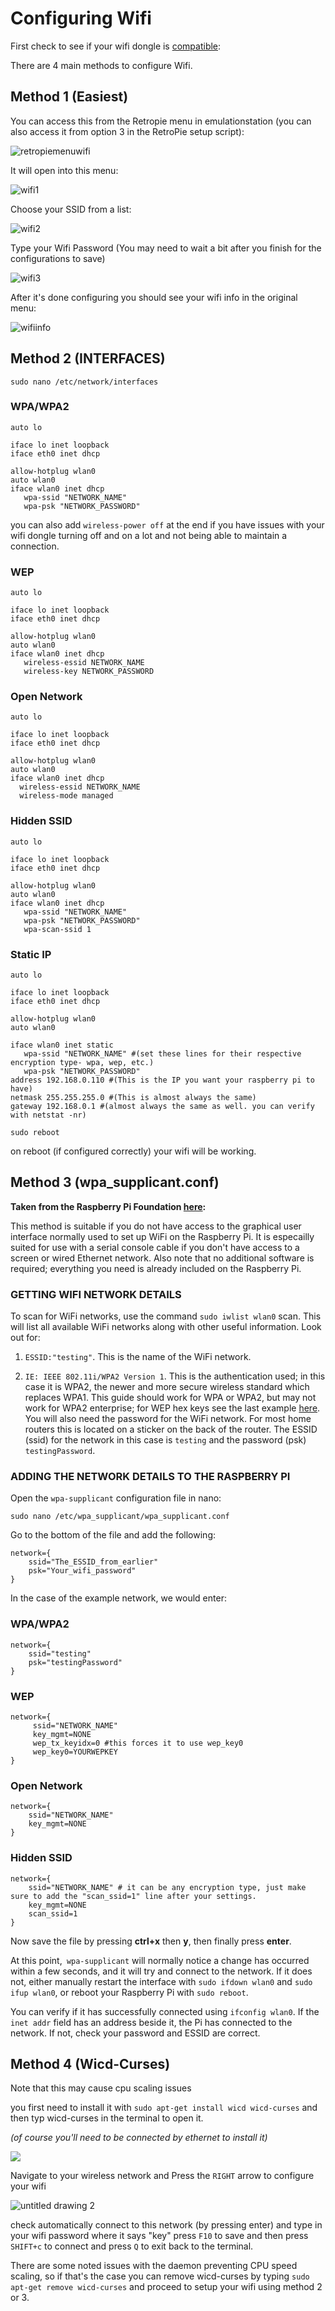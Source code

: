 # Configuring Wifi

First check to see if your wifi dongle is [compatible](http://elinux.org/RPi_USB_Wi-Fi_Adapters):

There are 4 main methods to configure Wifi.

## Method 1 (Easiest)

You can access this from the Retropie menu in emulationstation (you can also access it from option 3 in the RetroPie setup script):

![retropiemenuwifi](https://cloud.githubusercontent.com/assets/10035308/9141387/7ed23ec0-3cf5-11e5-9944-a8f7870cc6c0.png)

It will open into this menu:

![wifi1](https://cloud.githubusercontent.com/assets/10035308/9141521/96ceb142-3cf6-11e5-9ba4-2b23a8b52480.png)

Choose your SSID from a list:

![wifi2](https://cloud.githubusercontent.com/assets/10035308/9141549/cd763742-3cf6-11e5-836e-a257e888bfb2.png)

Type your Wifi Password (You may need to wait a bit after you finish for the configurations to save)

![wifi3](https://cloud.githubusercontent.com/assets/10035308/9141565/f2252120-3cf6-11e5-9eeb-e9ad88e77977.png)

After it's done configuring you should see your wifi info in the original menu:

![wifiinfo](https://cloud.githubusercontent.com/assets/10035308/9141742/226f50de-3cf8-11e5-8b6b-328f2110e655.png)

## Method 2 (INTERFACES)

`sudo nano /etc/network/interfaces`

### WPA/WPA2

```shell
auto lo

iface lo inet loopback
iface eth0 inet dhcp

allow-hotplug wlan0
auto wlan0
iface wlan0 inet dhcp
   wpa-ssid "NETWORK_NAME"
   wpa-psk "NETWORK_PASSWORD"
```
you can also add `wireless-power off` at the end if you have issues with your wifi dongle turning off and on a lot and not being able to maintain a connection.

### WEP

```shell
auto lo

iface lo inet loopback
iface eth0 inet dhcp

allow-hotplug wlan0
auto wlan0
iface wlan0 inet dhcp
   wireless-essid NETWORK_NAME
   wireless-key NETWORK_PASSWORD
```

### Open Network

```shell
auto lo

iface lo inet loopback
iface eth0 inet dhcp

allow-hotplug wlan0
auto wlan0
iface wlan0 inet dhcp
  wireless-essid NETWORK_NAME
  wireless-mode managed
```

### Hidden SSID

```
auto lo

iface lo inet loopback
iface eth0 inet dhcp

allow-hotplug wlan0
auto wlan0
iface wlan0 inet dhcp
   wpa-ssid "NETWORK_NAME"
   wpa-psk "NETWORK_PASSWORD"
   wpa-scan-ssid 1
```

### Static IP

```shell
auto lo

iface lo inet loopback
iface eth0 inet dhcp

allow-hotplug wlan0
auto wlan0

iface wlan0 inet static 
   wpa-ssid "NETWORK_NAME" #(set these lines for their respective encryption type- wpa, wep, etc.)
   wpa-psk "NETWORK_PASSWORD"
address 192.168.0.110 #(This is the IP you want your raspberry pi to have)
netmask 255.255.255.0 #(This is almost always the same)
gateway 192.168.0.1 #(almost always the same as well. you can verify with netstat -nr)
```

`sudo reboot`

on reboot (if configured correctly) your wifi will be working.

## Method 3 (wpa_supplicant.conf)

**Taken from the Raspberry Pi Foundation [here](http://www.raspberrypi.org/documentation/configuration/wireless/wireless-cli.md):**

This method is suitable if you do not have access to the graphical user interface normally used to set up WiFi on the Raspberry Pi. It is especailly suited for use with a serial console cable if you don't have access to a screen or wired Ethernet network. Also note that no additional software is required; everything you need is already included on the Raspberry Pi.

### GETTING WIFI NETWORK DETAILS

To scan for WiFi networks, use the command `sudo iwlist wlan0` scan. This will list all available WiFi networks along with other useful information. Look out for:

1. `ESSID:"testing"`. This is the name of the WiFi network.

2. `IE: IEEE 802.11i/WPA2 Version 1`. This is the authentication used; in this case it is WPA2, the newer and more secure wireless standard which replaces WPA1. This guide should work for WPA or WPA2, but may not work for WPA2 enterprise; for WEP hex keys see the last example [here](http://netbsd.gw.com/cgi-bin/man-cgi?wpa_supplicant.conf+5+NetBSD-current). 
You will also need the password for the WiFi network. For most home routers this is located on a sticker on the back of the router. The ESSID (ssid) for the network in this case is `testing` and the password (psk) `testingPassword`.

### ADDING THE NETWORK DETAILS TO THE RASPBERRY PI

Open the `wpa-supplicant` configuration file in nano:

`sudo nano /etc/wpa_supplicant/wpa_supplicant.conf`

Go to the bottom of the file and add the following:
```shell
network={
    ssid="The_ESSID_from_earlier"
    psk="Your_wifi_password"
}
```
In the case of the example network, we would enter:

### WPA/WPA2

```shell
network={
    ssid="testing"
    psk="testingPassword"
}
```

### WEP

```shell
network={
     ssid="NETWORK_NAME"
     key_mgmt=NONE
     wep_tx_keyidx=0 #this forces it to use wep_key0
     wep_key0=YOURWEPKEY
}
```

### Open Network

```shell
network={
    ssid="NETWORK_NAME"
    key_mgmt=NONE
}
```

### Hidden SSID

```shell
network={
    ssid="NETWORK_NAME" # it can be any encryption type, just make sure to add the "scan_ssid=1" line after your settings.
    key_mgmt=NONE
    scan_ssid=1
}
```
Now save the file by pressing **ctrl+x** then **y**, then finally press **enter**.

At this point,` wpa-supplicant` will normally notice a change has occurred within a few seconds, and it will try and connect to the network. If it does not, either manually restart the interface with `sudo ifdown wlan0` and `sudo ifup wlan0`, or reboot your Raspberry Pi with `sudo reboot`.

You can verify if it has successfully connected using `ifconfig wlan0`. If the `inet addr` field has an address beside it, the Pi has connected to the network. If not, check your password and ESSID are correct.

## Method 4 (Wicd-Curses) 

Note that this may cause cpu scaling issues

you first need to install it with `sudo apt-get install wicd wicd-curses` and then typ wicd-curses in the terminal to open it.

_(of course you'll need to be connected by ethernet to install it)_

![](http://atastypixel.com/blog/wp-content/uploads/2011/09/Screen-Shot-2011-09-24-at-14.37.111.png)

Navigate to your wireless network and Press the `RIGHT` arrow to configure your wifi

![untitled drawing 2](https://cloud.githubusercontent.com/assets/10035308/7425946/1efa7e56-ef78-11e4-92fb-cf83a6b59e85.png)

check automatically connect to this network (by pressing enter) and type in your wifi password where it says "key" press `F10` to save and then press `SHIFT+c` to connect and press `Q` to exit back to the terminal. 

There are some noted issues with the daemon preventing CPU speed scaling, so if that's the case you can remove wicd-curses by typing `sudo apt-get remove wicd-curses` and proceed to setup your wifi using method 2 or 3.